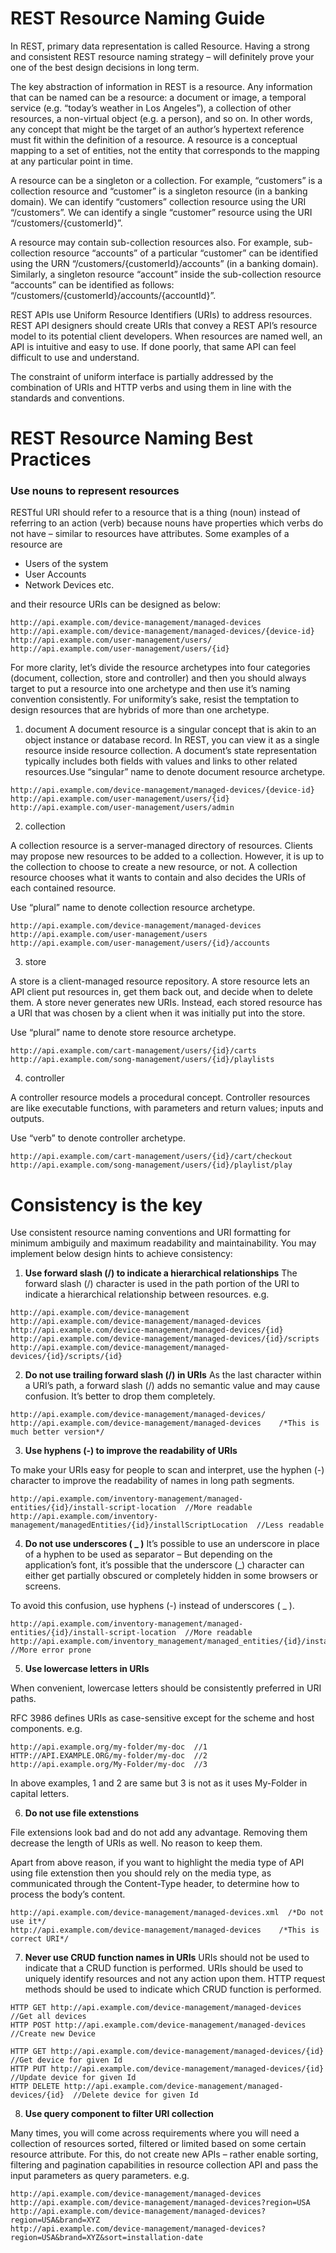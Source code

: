# REST Resource Naming Guide
In REST, primary data representation is called Resource.  Having a strong and consistent REST resource naming strategy – will definitely prove your one of the best design decisions in long term.

The key abstraction of information in REST is a resource. Any information that can be named can be a resource: a document or image, a temporal service (e.g. “today’s weather in Los Angeles”), a collection of other resources, a non-virtual object (e.g. a person), and so on. In other words, any concept that might be the target of an author’s hypertext reference must fit within the definition of a resource. A resource is a conceptual mapping to a set of entities, not the entity that corresponds to the mapping at any particular point in time.

A resource can be a singleton or a collection. For example, “customers” is a collection resource and “customer” is a singleton resource (in a banking domain). We can identify “customers” collection resource using the URI “/customers”. We can identify a single “customer” resource using the URI “/customers/{customerId}”.

A resource may contain sub-collection resources also. For example, sub-collection resource “accounts” of a particular “customer” can be identified using the URN “/customers/{customerId}/accounts” (in a banking domain). Similarly, a singleton resource “account” inside the sub-collection resource “accounts” can be identified as follows: “/customers/{customerId}/accounts/{accountId}”.

REST APIs use Uniform Resource Identifiers (URIs) to address resources. REST API designers should create URIs that convey a REST API’s resource model to its potential client developers. When resources are named well, an API is intuitive and easy to use. If done poorly, that same API can feel difficult to use and understand.

The constraint of uniform interface is partially addressed by the combination of URIs and HTTP verbs and using them in line with the standards and conventions.

# REST Resource Naming Best Practices

### Use nouns to represent resources

RESTful URI should refer to a resource that is a thing (noun) instead of referring to an action (verb) because nouns have properties which verbs do not have – similar to resources have attributes. Some examples of a resource are

- Users of the system
- User Accounts
- Network Devices etc.

and their resource URIs can be designed as below:

```
http://api.example.com/device-management/managed-devices 
http://api.example.com/device-management/managed-devices/{device-id} 
http://api.example.com/user-management/users/
http://api.example.com/user-management/users/{id}
```

For more clarity, let’s divide the resource archetypes into four categories (document, collection, store and controller) and then you should always target to put a resource into one archetype and then use it’s naming convention consistently. For uniformity’s sake, resist the temptation to design resources that are hybrids of more than one archetype.

1. document
A document resource is a singular concept that is akin to an object instance or database record. In REST, you can view it as a single resource inside resource collection. A document’s state representation typically includes both fields with values and links to other related resources.Use “singular” name to denote document resource archetype.

```
http://api.example.com/device-management/managed-devices/{device-id}
http://api.example.com/user-management/users/{id}
http://api.example.com/user-management/users/admin
```

2. collection 

A collection resource is a server-managed directory of resources. Clients may propose new resources to be added to a collection. However, it is up to the collection to choose to create a new resource, or not. A collection resource chooses what it wants to contain and also decides the URIs of each contained resource.

Use “plural” name to denote collection resource archetype.
```
http://api.example.com/device-management/managed-devices
http://api.example.com/user-management/users
http://api.example.com/user-management/users/{id}/accounts
```

3. store

A store is a client-managed resource repository. A store resource lets an API client put resources in, get them back out, and decide when to delete them. A store never generates new URIs. Instead, each stored resource has a URI that was chosen by a client when it was initially put into the store.

Use “plural” name to denote store resource archetype.
```
http://api.example.com/cart-management/users/{id}/carts
http://api.example.com/song-management/users/{id}/playlists
```

4. controller

A controller resource models a procedural concept. Controller resources are like executable functions, with parameters and return values; inputs and outputs.

Use “verb” to denote controller archetype.

```
http://api.example.com/cart-management/users/{id}/cart/checkout
http://api.example.com/song-management/users/{id}/playlist/play
```

# Consistency is the key

Use consistent resource naming conventions and URI formatting for minimum ambiguily and maximum readability and maintainability. You may implement below design hints to achieve consistency:

1. **Use forward slash (/) to indicate a hierarchical relationships**
The forward slash (/) character is used in the path portion of the URI to indicate a hierarchical relationship between resources. e.g.
```
http://api.example.com/device-management
http://api.example.com/device-management/managed-devices
http://api.example.com/device-management/managed-devices/{id}
http://api.example.com/device-management/managed-devices/{id}/scripts
http://api.example.com/device-management/managed-devices/{id}/scripts/{id}
```

2. **Do not use trailing forward slash (/) in URIs**
As the last character within a URI’s path, a forward slash (/) adds no semantic value and may cause confusion. It’s better to drop them completely.
```
http://api.example.com/device-management/managed-devices/
http://api.example.com/device-management/managed-devices 	/*This is much better version*/
```

3. **Use hyphens (-) to improve the readability of URIs**

To make your URIs easy for people to scan and interpret, use the hyphen (-) character to improve the readability of names in long path segments.
```
http://api.example.com/inventory-management/managed-entities/{id}/install-script-location  //More readable
http://api.example.com/inventory-management/managedEntities/{id}/installScriptLocation  //Less readable
```
4. **Do not use underscores ( _ )**
It’s possible to use an underscore in place of a hyphen to be used as separator – But depending on the application’s font, it’s possible that the underscore (_) character can either get partially obscured or completely hidden in some browsers or screens.

To avoid this confusion, use hyphens (-) instead of underscores ( _ ).

```
http://api.example.com/inventory-management/managed-entities/{id}/install-script-location  //More readable
http://api.example.com/inventory_management/managed_entities/{id}/install_script_location  //More error prone
```

5. **Use lowercase letters in URIs**

When convenient, lowercase letters should be consistently preferred in URI paths.

RFC 3986 defines URIs as case-sensitive except for the scheme and host components. e.g.
```
http://api.example.org/my-folder/my-doc  //1
HTTP://API.EXAMPLE.ORG/my-folder/my-doc  //2
http://api.example.org/My-Folder/my-doc  //3
```

In above examples, 1 and 2 are same but 3 is not as it uses My-Folder in capital letters.

6. **Do not use file extenstions**

File extensions look bad and do not add any advantage. Removing them decrease the length of URIs as well. No reason to keep them.

Apart from above reason, if you want to highlight the media type of API using file extenstion then you should rely on the media type, as communicated through the Content-Type header, to determine how to process the body’s content.

```
http://api.example.com/device-management/managed-devices.xml  /*Do not use it*/
http://api.example.com/device-management/managed-devices 	/*This is correct URI*/
```

7. **Never use CRUD function names in URIs**
URIs should not be used to indicate that a CRUD function is performed. URIs should be used to uniquely identify resources and not any action upon them. HTTP request methods should be used to indicate which CRUD function is performed.

```
HTTP GET http://api.example.com/device-management/managed-devices  //Get all devices
HTTP POST http://api.example.com/device-management/managed-devices  //Create new Device

HTTP GET http://api.example.com/device-management/managed-devices/{id}  //Get device for given Id
HTTP PUT http://api.example.com/device-management/managed-devices/{id}  //Update device for given Id
HTTP DELETE http://api.example.com/device-management/managed-devices/{id}  //Delete device for given Id
```

8. **Use query component to filter URI collection**

Many times, you will come across requirements where you will need a collection of resources sorted, filtered or limited based on some certain resource attribute. For this, do not create new APIs – rather enable sorting, filtering and pagination capabilities in resource collection API and pass the input parameters as query parameters. e.g.

```
http://api.example.com/device-management/managed-devices
http://api.example.com/device-management/managed-devices?region=USA
http://api.example.com/device-management/managed-devices?region=USA&brand=XYZ
http://api.example.com/device-management/managed-devices?region=USA&brand=XYZ&sort=installation-date
```
